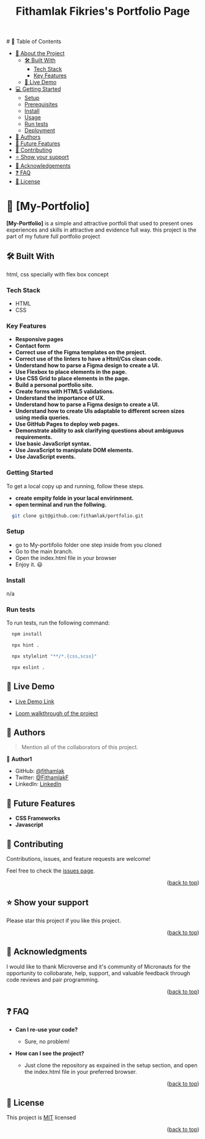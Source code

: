 <a name="readme-top"></a>

<div align="center">
  <h1><b>Fithamlak Fikries's Portfolio Page</b></h1>
</div>
<br><br>
# 📗 Table of Contents

- [📖 About the Project](#about-project)
  - [🛠 Built With](#built-with)
    - [Tech Stack](#tech-stack)
    - [Key Features](#key-features)
  - [🚀 Live Demo](#live-demo)
- [💻 Getting Started](#getting-started)
  - [Setup](#setup)
  - [Prerequisites](#prerequisites)
  - [Install](#install)
  - [Usage](#usage)
  - [Run tests](#run-tests)
  - [Deployment](#triangular_flag_on_post-deployment)
- [👥 Authors](#authors)
- [🔭 Future Features](#future-features)
- [🤝 Contributing](#contributing)
- [⭐️ Show your support](#support)
- [🙏 Acknowledgements](#acknowledgements)
- [❓ FAQ](#faq)
- [📝 License](#license)

<!-- PROJECT DESCRIPTION -->

# 📖 [My-Portfolio] 

**[My-Portfolio]** is a simple and attractive portfoli that used to present ones experiences and skills 
in attractive and evidence full way. this project is the part of my future full portfolio project

## 🛠 Built With <a name="built-with"></a>
  html, css specially with flex box concept
### Tech Stack <a name="tech-stack"></a>
- HTML
- CSS



### Key Features <a name="key-features"></a>

- **Responsive pages**
- **Contact form**
- **Correct use of the Figma templates on the project.**
- **Correct use of the linters to have a Html/Css clean code.**
- **Understand how to parse a Figma design to create a UI.**
- **Use Flexbox to place elements in the page.**
- **Use CSS Grid to place elements in the page.**
- **Build a personal portfolio site.**
- **Create forms with HTML5 validations.**
- **Understand the importance of UX.**
- **Understand how to parse a Figma design to create a UI.**
- **Understand how to create UIs adaptable to different screen sizes using media queries.**
- **Use GitHub Pages to deploy web pages.**
- **Demonstrate ability to ask clarifying questions about ambiguous requirements.**
- **Use basic JavaScript syntax.**
- **Use JavaScript to manipulate DOM elements.**
- **Use JavaScript events.**

### Getting Started <a name="getting-started"></a>

To get a local copy up and running, follow these steps.
- **create empity folde in your lacal envirinment.**
- **open terminal and run the follwing.**

```sh
  git clone git@github.com:fithamlak/portfolio.git
```

### Setup

- go to My-portifolio folder one step inside from you cloned
- Go to the main branch.
- Open the index.html file in your browser
- Enjoy it. 😃

### Install

n/a

### Run tests

To run tests, run the following command:

```sh
  npm install
```

```sh
  npx hint .
```
  
```sh
  npx stylelint "**/*.{css,scss}"
```
```sh
  npx eslint .
```

## 🚀 Live Demo <a name="live-demo"></a>

- [Live Demo Link](https://fithamlak.github.io/My-Portfolio/)

- [Loom walkthrough of the project](https://www.loom.com/share/fc0e5191009b44e9bd8299b642107569)


## 👥 Authors <a name="authors"></a>

> Mention all of the collaborators of this project.



👤 **Author1**

- GitHub: [@fithamlak](https://github.com/fithamlak)
- Twitter: [@FithamlakF](https://twitter.com/Fithamlak)
- LinkedIn: [LinkedIn](https://linkedin.com/in/fithamlak-fikrie-942169225)

## 🔭 Future Features <a name="future-features"></a>

- **CSS Frameworks**
- **Javascript**

## 🤝 Contributing <a name="contributing"></a>

Contributions, issues, and feature requests are welcome!

Feel free to check the [issues page](../../issues/).

<p align="right">(<a href="#readme-top">back to top</a>)</p>

<!-- SUPPORT -->

## ⭐️ Show your support <a name="support"></a>

Please star this project if you like this project.

<p align="right">(<a href="#readme-top">back to top</a>)</p>

<!-- ACKNOWLEDGEMENTS -->

## 🙏 Acknowledgments <a name="acknowledgements"></a>

I would like to thank Microverse and it's community of Micronauts for the opportunity to collobarate, help, support, and valuable feedback through code reviews and pair programming.

<p align="right">(<a href="#readme-top">back to top</a>)</p>

<!-- FAQ (optional) -->

## ❓ FAQ <a name="faq"></a>

- **Can I re-use your code?**

  - Sure, no problem!

- **How can I see the project?**

  - Just clone the repository as expained in the setup section, and open the index.html file in your preferred browser.

<p align="right">(<a href="#readme-top">back to top</a>)</p>

<!-- LICENSE -->

## 📝 License <a name="license"></a>

This project is [MIT](./MIT.md) licensed

<p align="right">(<a href="#readme-top">back to top</a>)</p>


